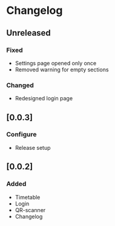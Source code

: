 # Changelog

## Unreleased

### Fixed

 - Settings page opened only once
 - Removed warning for empty sections

### Changed

 - Redesigned login page

## [0.0.3]

### Configure

 - Release setup

## [0.0.2]

### Added

 - Timetable
 - Login
 - QR-scanner
 - Changelog
